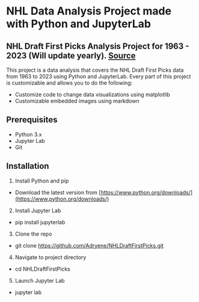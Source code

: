 # NHL Data Analysis Project made with Python and JupyterLab

## NHL Draft First Picks Analysis Project for 1963 - 2023 (Will update yearly). [Source](https://records.nhl.com/draft/no.-1-overall-picks)

This project is a data analysis that covers the NHL Draft First Picks data from 1963 to 2023 using Python and JupyterLab. 
Every part of this project is customizable and allows you to do the following:

* Customize code to change data visualizations using matplotlib
* Customizable embedded images using markdown
  
## Prerequisites
  * Python 3.x
  * Jupyter Lab
  * Git

## Installation
1. Install Python and pip
  * Download the latest version from [https://www.python.org/downloads/](https://www.python.org/downloads/)
2. Install Jupyter Lab
  * pip install jupyterlab
3. Clone the repo
  * git clone https://github.com/Adryene/NHLDraftFirstPicks.git
4. Navigate to project directory
  * cd NHLDraftFirstPicks
5. Launch Jupyter Lab
  * jupyter lab
